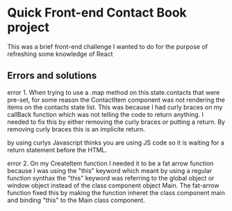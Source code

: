 # Quick Front-end Contact Book project

This was a brief front-end challenge I wanted to do for the purpose of refreshing some knowledge of React


## Errors and solutions 

error 1. When trying to use a .map method on this.state.contacts that were pre-set, for some reason the ContactItem component was not rendering the items on the contacts state list. This was because I had curly braces on my callBack function which was not telling the code to return anything. I needed to fix this by either removing the curly braces or putting a return. By removing curly braces this is an implicite return.

by using curlys Javascript thinks you are using JS code so it is waiting for a return statement before the HTML. 

error 2. On my CreateItem function I needed it to be a fat arrow function because I was using the "this" keyword which meant by using a regular function synthax the "this" keyword was referring to the global object or window object instead of the class component object Main. The fat-arrow function fixed this by making the function inheret the class component main and binding "this" to the Main class component. 

